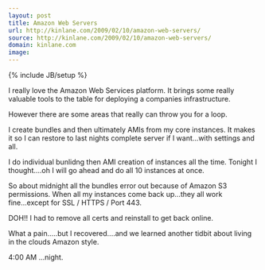 ```yaml
---
layout: post
title: Amazon Web Servers
url: http://kinlane.com/2009/02/10/amazon-web-servers/
source: http://kinlane.com/2009/02/10/amazon-web-servers/
domain: kinlane.com
image: 
---
```

{% include JB/setup %}<p>I really love the Amazon Web Services platform. It brings some really valuable tools to the table for deploying a companies infrastructure.<p></p>
However there are some areas that really can throw you for a loop.<p></p>
I create bundles and then ultimately AMIs from my core instances. It makes it so I can restore to last nights complete server if I want...with settings and all.<p></p>
I do individual bunlidng then AMI creation of instances all the time. Tonight I thought....oh I will go ahead and do all 10 instances at once.<p></p>
So about midnight all the bundles error out because of Amazon S3 permissions. When all my instances come back up...they all work fine...except for SSL / HTTPS / Port 443.<p></p>
DOH!! I had to remove all certs and reinstall to get back online.<p></p>
What a pain.....but I recovered....and we learned another tidbit about living in the clouds Amazon style.<p></p>
4:00 AM ...night.</p>
